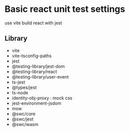 # Basic react unit test settings

use vite build react with jest

## Library

- vite
- vite-tsconfig-paths
- jest
- @testing-library/jest-dom
- @testing-library/react
- @testing-library/user-event
- ts-jest
- @types/jest
- ts-node
- identity-obj-proxy : mock css
- jest-environment-jsdom
- msw
- @swc/core
- @swc/jest
- @swc/wasm
